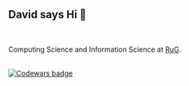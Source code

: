 ## David says Hi 🖖
<br>

Computing Science and Information Science at [RuG](https://rug.nl).

<br>
<div>
  <a class="header-badge" target="_blank" href="https://www.codewars.com/users/pl3onasm">
      <img alt="Codewars badge" src="https://www.codewars.com/users/pl3onasm/badges/large">
  </a>
</div>

